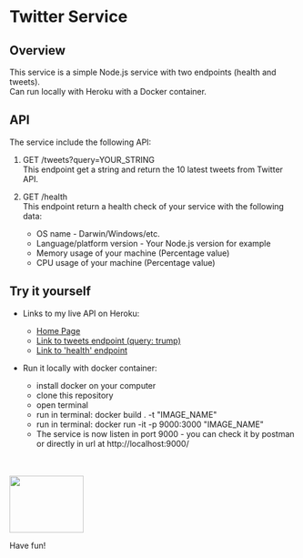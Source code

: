 # Twitter Service 

## Overview
This service is a simple Node.js service with two endpoints (health and tweets). <br>
Can run locally with Heroku with a Docker container.


## API	
The service include the following API:

1. GET /tweets?query=YOUR_STRING <br>
This endpoint get a string and return the 10 latest tweets from Twitter API.

2. GET /health <br>
This endpoint return a health check of your service with the following data:
	- OS name - Darwin/Windows/etc.
	- Language/platform version - Your Node.js version for example
	- Memory usage of your machine (Percentage value)
	- CPU usage of your machine (Percentage value)	

## Try it yourself
- Links to my live API on Heroku:
	- <a href="https://asaf-autodesk-assignment.herokuapp.com/"> Home Page</a>
	- <a href="https://asaf-autodesk-assignment.herokuapp.com/tweets?query=trump/"> Link to tweets endpoint (query: trump) </a>
	- <a href="https://asaf-autodesk-assignment.herokuapp.com/health/"> Link to 'health' endpoint </a>
		
- Run it locally with docker container:
	- install docker on your computer
	- clone this repository
	- open terminal
	- run in terminal: docker build . -t "IMAGE_NAME"
	- run in terminal: docker run -it -p 9000:3000 "IMAGE_NAME"
	- The service is now listen in port 9000 - you can check it by postman or directly in url at http://localhost:9000/
<br>
<br>
<a><img src="https://www.s50static.com/images/newspics/17297.png" width="130" height="100"></a>

Have fun!

